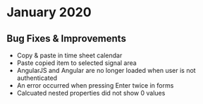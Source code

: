 # January 2020

## Bug Fixes & Improvements

- Copy & paste in time sheet calendar
- Paste copied item to selected signal area
- AngularJS and Angular are no longer loaded when user is not authenticated
- An error occurred when pressing Enter twice in forms
- Calcuated nested properties did not show 0 values
